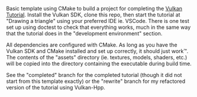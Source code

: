 Basic template using CMake to build a project for completing the [Vulkan Tutorial](https://vulkan-tutorial.com/). Install the Vulkan SDK, clone this repo, then start the tutorial at "Drawing a triangle" using your preferred IDE ie. VSCode. There is one test set up using doctest to check that everything works, much in the same way that the tutorial does in the "development environment" section.

All dependencies are configured with CMake. As long as you have the Vulkan SDK and CMake installed and set up correctly, it should just work™. The contents of the "assets" directory (ie. textures, models, shaders, etc.) will be copied into the directory containing the executable during build time.

See the "completed" branch for the completed tutorial (though it did not start from this template exactly) or the "rewrite" branch for my refactored version of the tutorial using Vulkan-Hpp.

